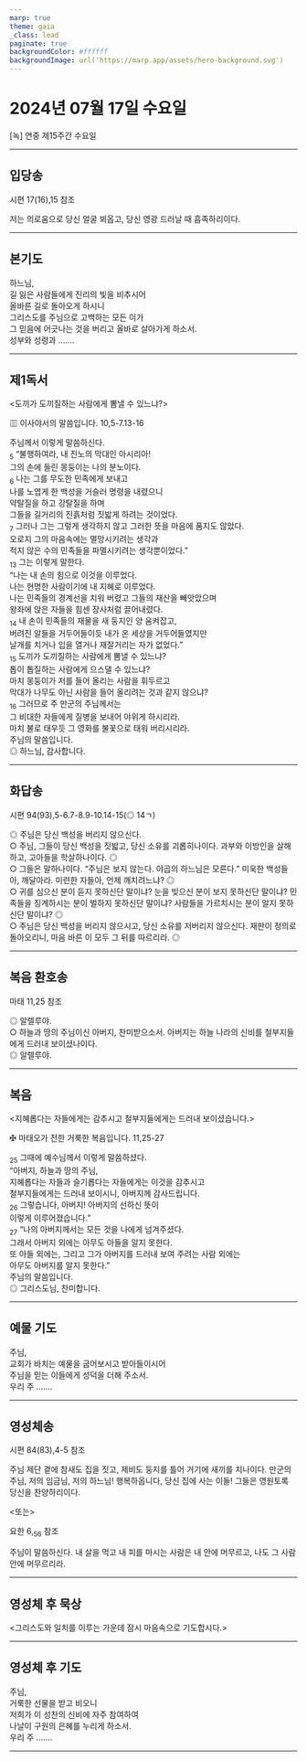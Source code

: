 ```yaml
---
marp: true
theme: gaia
_class: lead
paginate: true
backgroundColor: #ffffff
backgroundImage: url('https://marp.app/assets/hero-background.svg')
---
```


# 2024년 07월 17일 수요일

[녹] 연중 제15주간 수요일  




---

## 입당송

시편 17(16),15 참조

저는 의로움으로 당신 얼굴 뵈옵고, 당신 영광 드러날 때 흡족하리이다.  
  


---

## 본기도

하느님,  
길 잃은 사람들에게 진리의 빛을 비추시어  
올바른 길로 돌아오게 하시니  
그리스도를 주님으로 고백하는 모든 이가  
그 믿음에 어긋나는 것을 버리고 올바로 살아가게 하소서.  
성부와 성령과 …….  
  


---

## 제1독서

<도끼가 도끼질하는 사람에게 뽐낼 수 있느냐?>

▥ 이사야서의 말씀입니다. 10,5-7.13-16

주님께서 이렇게 말씀하신다.  
<sub>5</sub> “불행하여라, 내 진노의 막대인 아시리아!  
그의 손에 들린 몽둥이는 나의 분노이다.  
<sub>6</sub> 나는 그를 무도한 민족에게 보내고  
나를 노엽게 한 백성을 거슬러 명령을 내렸으니  
약탈질을 하고 강탈질을 하며  
그들을 길거리의 진흙처럼 짓밟게 하려는 것이었다.  
<sub>7</sub> 그러나 그는 그렇게 생각하지 않고 그러한 뜻을 마음에 품지도 않았다.  
오로지 그의 마음속에는 멸망시키려는 생각과  
적지 않은 수의 민족들을 파멸시키려는 생각뿐이었다.”  
<sub>13</sub> 그는 이렇게 말한다.  
“나는 내 손의 힘으로 이것을 이루었다.  
나는 현명한 사람이기에 내 지혜로 이루었다.  
나는 민족들의 경계선을 치워 버렸고 그들의 재산을 빼앗았으며  
왕좌에 앉은 자들을 힘센 장사처럼 끌어내렸다.  
<sub>14</sub> 내 손이 민족들의 재물을 새 둥지인 양 움켜잡고,  
버려진 알들을 거두어들이듯 내가 온 세상을 거두어들였지만  
날개를 치거나 입을 열거나 재잘거리는 자가 없었다.”  
<sub>15</sub> 도끼가 도끼질하는 사람에게 뽐낼 수 있느냐?  
톱이 톱질하는 사람에게 으스댈 수 있느냐?  
마치 몽둥이가 저를 들어 올리는 사람을 휘두르고  
막대가 나무도 아닌 사람을 들어 올리려는 것과 같지 않으냐?  
<sub>16</sub> 그러므로 주 만군의 주님께서는  
그 비대한 자들에게 질병을 보내어 야위게 하시리라.  
마치 불로 태우듯 그 영화를 불꽃으로 태워 버리시리라.  
주님의 말씀입니다.  
◎ 하느님, 감사합니다.  
  


---

## 화답송

시편 94(93),5-6.7-8.9-10.14-15(◎ 14ㄱ)

◎ 주님은 당신 백성을 버리지 않으신다.  
○ 주님, 그들이 당신 백성을 짓밟고, 당신 소유를 괴롭히나이다. 과부와 이방인을 살해하고, 고아들을 학살하나이다. ◎  
○ 그들은 말하나이다. “주님은 보지 않는다. 야곱의 하느님은 모른다.” 미욱한 백성들아, 깨달아라. 미련한 자들아, 언제 깨치려느냐? ◎  
○ 귀를 심으신 분이 듣지 못하신단 말이냐? 눈을 빚으신 분이 보지 못하신단 말이냐? 민족들을 징계하시는 분이 벌하지 못하신단 말이냐? 사람들을 가르치시는 분이 알지 못하신단 말이냐? ◎  
○ 주님은 당신 백성을 버리지 않으시고, 당신 소유를 저버리지 않으신다. 재판이 정의로 돌아오리니, 마음 바른 이 모두 그 뒤를 따르리라. ◎  
  


---

## 복음 환호송

마태 11,25 참조

◎ 알렐루야.  
○ 하늘과 땅의 주님이신 아버지, 찬미받으소서. 아버지는 하늘 나라의 신비를 철부지들에게 드러내 보이셨나이다.  
◎ 알렐루야.  
  


---

## 복음

<지혜롭다는 자들에게는 감추시고 철부지들에게는 드러내 보이셨습니다.>

✠ 마태오가 전한 거룩한 복음입니다. 11,25-27

<sub>25</sub> 그때에 예수님께서 이렇게 말씀하셨다.  
“아버지, 하늘과 땅의 주님,  
지혜롭다는 자들과 슬기롭다는 자들에게는 이것을 감추시고  
철부지들에게는 드러내 보이시니, 아버지께 감사드립니다.  
<sub>26</sub> 그렇습니다, 아버지! 아버지의 선하신 뜻이  
이렇게 이루어졌습니다.”  
<sub>27</sub> “나의 아버지께서는 모든 것을 나에게 넘겨주셨다.  
그래서 아버지 외에는 아무도 아들을 알지 못한다.  
또 아들 외에는, 그리고 그가 아버지를 드러내 보여 주려는 사람 외에는  
아무도 아버지를 알지 못한다.”  
주님의 말씀입니다.  
◎ 그리스도님, 찬미합니다.  
  


---

## 예물 기도

주님,  
교회가 바치는 예물을 굽어보시고 받아들이시어  
주님을 믿는 이들에게 성덕을 더해 주소서.  
우리 주 …….  
  


---

## 영성체송

시편 84(83),4-5 참조

주님 제단 곁에 참새도 집을 짓고, 제비도 둥지를 틀어 거기에 새끼를 치나이다. 만군의 주님, 저의 임금님, 저의 하느님! 행복하옵니다, 당신 집에 사는 이들! 그들은 영원토록 당신을 찬양하리이다.  
  
<또는>  
  
요한 6,<sub>56</sub> 참조  
  
주님이 말씀하신다. 내 살을 먹고 내 피를 마시는 사람은 내 안에 머무르고, 나도 그 사람 안에 머무르리라.  


---

## 영성체 후 묵상

<그리스도와 일치를 이루는 가운데 잠시 마음속으로 기도합시다.>  


---

## 영성체 후 기도

주님,  
거룩한 선물을 받고 비오니  
저희가 이 성찬의 신비에 자주 참여하여  
나날이 구원의 은혜를 누리게 하소서.  
우리 주 …….  
  


---